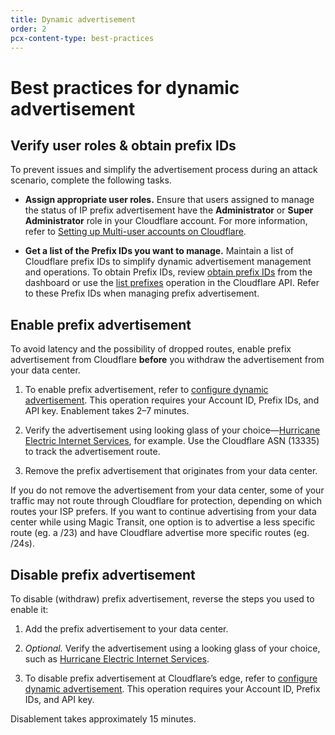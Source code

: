 ```yaml
---
title: Dynamic advertisement
order: 2
pcx-content-type: best-practices
---
```


# Best practices for dynamic advertisement

## Verify user roles & obtain prefix IDs

To prevent issues and simplify the advertisement process during an attack scenario, complete the following tasks.

- **Assign appropriate user roles.** Ensure that users assigned to manage the status of IP prefix advertisement have the **Administrator** or **Super Administrator** role in your Cloudflare account. For more information, refer to [Setting up Multi-user accounts on Cloudflare](https://support.cloudflare.com/hc/articles/205065067#12345682).

- **Get a list of the Prefix IDs you want to manage.** Maintain a list of Cloudflare prefix IDs to simplify dynamic advertisement management and operations. To obtain Prefix IDs, review [obtain prefix IDs](/how-to/configure-dynamic-advertisement#obtain-prefix-ids) from the dashboard or use the [list prefixes](https://api.cloudflare.com/#ip-address-management-prefixes-list-prefixes) operation in the Cloudflare API. Refer to these Prefix IDs when managing prefix advertisement.

## Enable prefix advertisement

To avoid latency and the possibility of dropped routes, enable prefix advertisement from Cloudflare **before** you withdraw the advertisement from your data center.

1. To enable prefix advertisement, refer to [configure dynamic advertisement](/how-to/configure-dynamic-advertisement). This operation requires your Account ID, Prefix IDs, and API key. Enablement takes 2–7 minutes.

2. Verify the advertisement using looking glass of your choice—[Hurricane Electric Internet Services](https://lg.he.net/), for example. Use the Cloudflare ASN (13335) to track the advertisement route.

3. Remove the prefix advertisement that originates from your data center.

<Aside>

If you do not remove the advertisement from your data center, some of your traffic may not route through Cloudflare for protection, depending on which routes your ISP prefers. If you want to continue advertising from your data center while using Magic Transit, one option is to advertise a less specific route (eg. a /23) and have Cloudflare advertise more specific routes (eg. /24s).

</Aside>

## Disable prefix advertisement

To disable (withdraw) prefix advertisement, reverse the steps you used to enable it:

1. Add the prefix advertisement to your data center.

2. _Optional._ Verify the advertisement using a looking glass of your choice, such as [Hurricane Electric Internet Services](https://lg.he.net/).

3. To disable prefix advertisement at Cloudflare’s edge, refer to [configure dynamic advertisement](/how-to/configure-dynamic-advertisement). This operation requires your Account ID, Prefix IDs, and API key.

Disablement takes approximately 15 minutes.
